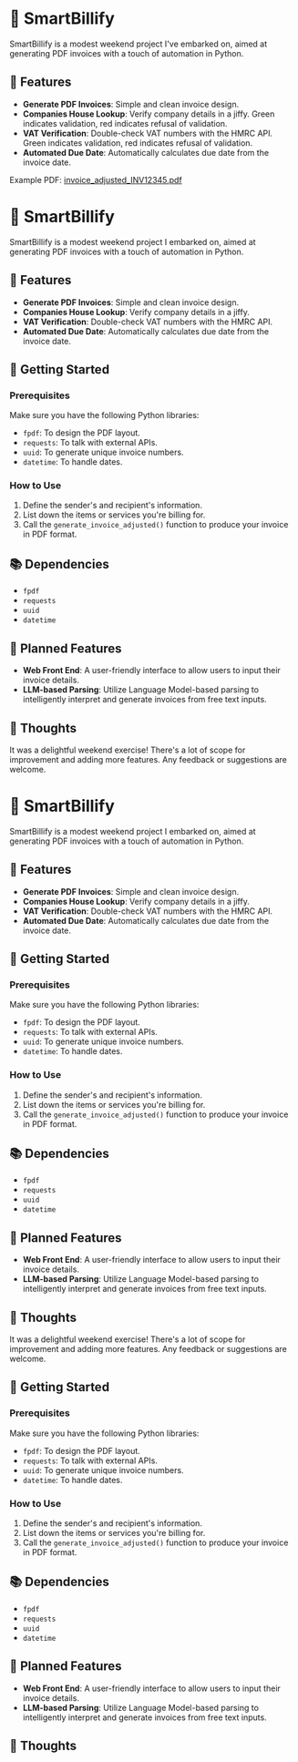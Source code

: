 # 🧾 SmartBillify

SmartBillify is a modest weekend project I've embarked on, aimed at generating PDF invoices with a touch of automation in Python.

## 🌟 Features

- **Generate PDF Invoices**: Simple and clean invoice design.
- **Companies House Lookup**: Verify company details in a jiffy. Green indicates validation, red indicates refusal of validation.
- **VAT Verification**: Double-check VAT numbers with the HMRC API. Green indicates validation, red indicates refusal of validation.
- **Automated Due Date**: Automatically calculates due date from the invoice date.

Example PDF:
[invoice_adjusted_INV12345.pdf](https://github.com/cgrpa/SmartBillify/files/12838258/invoice_adjusted_INV12345.pdf)

# 🧾 SmartBillify

SmartBillify is a modest weekend project I embarked on, aimed at generating PDF invoices with a touch of automation in Python.

## 🌟 Features

- **Generate PDF Invoices**: Simple and clean invoice design.
- **Companies House Lookup**: Verify company details in a jiffy.
- **VAT Verification**: Double-check VAT numbers with the HMRC API.
- **Automated Due Date**: Automatically calculates due date from the invoice date.

## 🚀 Getting Started

### Prerequisites

Make sure you have the following Python libraries:

- `fpdf`: To design the PDF layout.
- `requests`: To talk with external APIs.
- `uuid`: To generate unique invoice numbers.
- `datetime`: To handle dates.

### How to Use

1. Define the sender's and recipient's information.
2. List down the items or services you're billing for.
3. Call the `generate_invoice_adjusted()` function to produce your invoice in PDF format.

## 📚 Dependencies

- `fpdf`
- `requests`
- `uuid`
- `datetime`

## 📌 Planned Features

- **Web Front End**: A user-friendly interface to allow users to input their invoice details.
- **LLM-based Parsing**: Utilize Language Model-based parsing to intelligently interpret and generate invoices from free text inputs.

## 🤔 Thoughts

It was a delightful weekend exercise! There's a lot of scope for improvement and adding more features. Any feedback or suggestions are welcome.


# 🧾 SmartBillify

SmartBillify is a modest weekend project I embarked on, aimed at generating PDF invoices with a touch of automation in Python.

## 🌟 Features

- **Generate PDF Invoices**: Simple and clean invoice design.
- **Companies House Lookup**: Verify company details in a jiffy.
- **VAT Verification**: Double-check VAT numbers with the HMRC API.
- **Automated Due Date**: Automatically calculates due date from the invoice date.

## 🚀 Getting Started

### Prerequisites

Make sure you have the following Python libraries:

- `fpdf`: To design the PDF layout.
- `requests`: To talk with external APIs.
- `uuid`: To generate unique invoice numbers.
- `datetime`: To handle dates.

### How to Use

1. Define the sender's and recipient's information.
2. List down the items or services you're billing for.
3. Call the `generate_invoice_adjusted()` function to produce your invoice in PDF format.

## 📚 Dependencies

- `fpdf`
- `requests`
- `uuid`
- `datetime`

## 📌 Planned Features

- **Web Front End**: A user-friendly interface to allow users to input their invoice details.
- **LLM-based Parsing**: Utilize Language Model-based parsing to intelligently interpret and generate invoices from free text inputs.

## 🤔 Thoughts

It was a delightful weekend exercise! There's a lot of scope for improvement and adding more features. Any feedback or suggestions are welcome.


## 🚀 Getting Started

### Prerequisites

Make sure you have the following Python libraries:

- `fpdf`: To design the PDF layout.
- `requests`: To talk with external APIs.
- `uuid`: To generate unique invoice numbers.
- `datetime`: To handle dates.

### How to Use

1. Define the sender's and recipient's information.
2. List down the items or services you're billing for.
3. Call the `generate_invoice_adjusted()` function to produce your invoice in PDF format.

## 📚 Dependencies

- `fpdf`
- `requests`
- `uuid`
- `datetime`

## 📌 Planned Features

- **Web Front End**: A user-friendly interface to allow users to input their invoice details.
- **LLM-based Parsing**: Utilize Language Model-based parsing to intelligently interpret and generate invoices from free text inputs.

## 🤔 Thoughts

